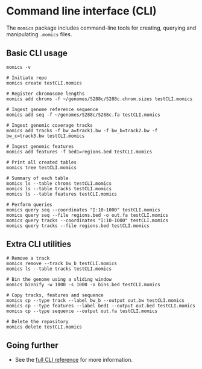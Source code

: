 # Command line interface (CLI)

The `momics` package includes command-line tools for creating, querying and manipulating `.momics` files.


## Basic CLI usage

```shell
momics -v

# Initiate repo
momics create testCLI.momics

# Register chromosome lengths
momics add chroms -f ~/genomes/S288c/S288c.chrom.sizes testCLI.momics

# Ingest genome reference sequence
momics add seq -f ~/genomes/S288c/S288c.fa testCLI.momics

# Ingest genomic coverage tracks
momics add tracks -f bw_a=track1.bw -f bw_b=track2.bw -f bw_c=track3.bw testCLI.momics

# Ingest genomic features
momics add features -f bed1=regions.bed testCLI.momics

# Print all created tables
momics tree testCLI.momics

# Summary of each table
momics ls --table chroms testCLI.momics
momics ls --table tracks testCLI.momics
momics ls --table features testCLI.momics

# Perform queries
momics query seq --coordinates "I:10-1000" testCLI.momics
momics query seq --file regions.bed -o out.fa testCLI.momics
momics query tracks --coordinates "I:10-1000" testCLI.momics
momics query tracks --file regions.bed testCLI.momics
```

## Extra CLI utilities

```shell
# Remove a track
momics remove --track bw_b testCLI.momics
momics ls --table tracks testCLI.momics

# Bin the genome using a sliding window
momics binnify -w 1000 -s 1000 -o bins.bed testCLI.momics

# Copy tracks, features and sequence
momics cp --type track --label bw_b --output out.bw testCLI.momics
momics cp --type features --label bed1 --output out.bed testCLI.momics
momics cp --type sequence --output out.fa testCLI.momics

# Delete the repository
momics delete testCLI.momics
```

## Going further

- See the [full CLI reference](../cli/index) for more information.
